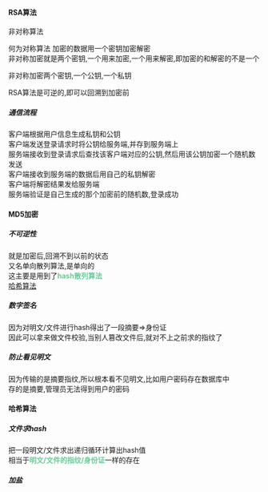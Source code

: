 #### RSA算法
非对称算法

何为对称算法
加密的数据用一个密钥加密解密  
非对称加密就是两个密钥,一个用来加密,一个用来解密,即加密的和解密的不是一个  

非对称加密两个密钥,一个公钥,一个私钥

RSA算法是可逆的,即可以回溯到加密前

##### 通信流程
客户端根据用户信息生成私钥和公钥  
客户端发送登录请求时将公钥给服务端,并存到服务端上  
服务端接收到登录请求后查找该客户端对应的公钥,然后用该公钥加密一个随机数发送  
客户端接收到服务端的数据后用自己的私钥解密  
客户端将解密结果发给服务端  
服务端验证是自己生成的那个加密前的随机数,登录成功


#### MD5加密
##### 不可逆性
就是加密后,回溯不到以前的状态  
又名单向散列算法,是单向的  
这主要是用到了<font color=#66CC99 style=" font-weight:bold;">hash散列算法</font>  
[哈希算法](####哈希算法)


##### 数字签名
因为对明文/文件进行hash得出了一段摘要=>身份证  
因此可以拿来做文件校验,当别人篡改文件后,就对不上之前求的指纹了

##### 防止看见明文
因为传输的是摘要指纹,所以根本看不见明文,比如用户密码存在数据库中  
存的是摘要,管理员无法得到用户的密码  


#### 哈希算法
##### 文件求hash
把一段明文/文件求出递归循环计算出hash值  
相当于<font color=#66CC99 style=" font-weight:bold;">明文/文件的指纹/身份证</font>一样的存在  

##### 加盐
